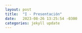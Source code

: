 ```yaml
---
layout: post
title:  "I - Presentación"
date:   2023-08-26 13:25:54 -0300
categories: jekyll update
---
```

